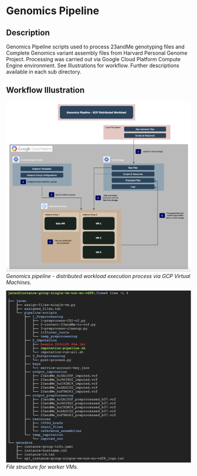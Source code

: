 # Genomics Pipeline

## Description
Genomics Pipeline scripts used to process 23andMe genotyping files and Complete Genomics variant assembly files from Harvard Personal Genome Project. Processing was carried out via Google Cloud Platform Compute Engine environment. See Illustrations for workflow. Further descriptions available in each sub directory.

## Workflow Illustration
![GCP Distributed Workload](https://github.com/JamWithBread/Masters-Thesis-VU-Hyve/blob/main/Images%3AIllustrations/GCP/GCP%20Distributed%20Workload.png)
*Genomics pipeline - distributed workload execution process via GCP Virtual Machines.*

![VM Directory Structure](https://github.com/JamWithBread/Masters-Thesis-VU-Hyve/blob/main/Images%3AIllustrations/GCP/VM%20Info/VM%20Directory%20Structure%20Complete.png)
*File structure for worker VMs.*